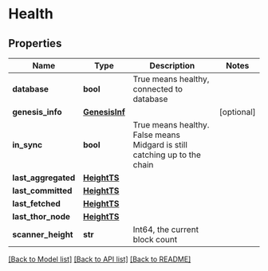 # Health

## Properties
Name | Type | Description | Notes
------------ | ------------- | ------------- | -------------
**database** | **bool** | True means healthy, connected to database | 
**genesis_info** | [**GenesisInf**](GenesisInf.md) |  | [optional] 
**in_sync** | **bool** | True means healthy. False means Midgard is still catching up to the chain | 
**last_aggregated** | [**HeightTS**](HeightTS.md) |  | 
**last_committed** | [**HeightTS**](HeightTS.md) |  | 
**last_fetched** | [**HeightTS**](HeightTS.md) |  | 
**last_thor_node** | [**HeightTS**](HeightTS.md) |  | 
**scanner_height** | **str** | Int64, the current block count | 

[[Back to Model list]](../README.md#documentation-for-models) [[Back to API list]](../README.md#documentation-for-api-endpoints) [[Back to README]](../README.md)


